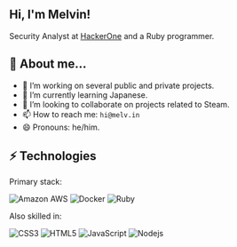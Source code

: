 ## Hi, I'm Melvin!
Security Analyst at <a href="http://www.hackerone.com">HackerOne</a> and a Ruby programmer.

## 👻 About me... 
- 🔭 I’m working on several public and private projects.
- 🌱 I’m currently learning Japanese. 
- 👯 I’m looking to collaborate on projects related to Steam.
- 📫 How to reach me: `hi@melv.in`
- 😄 Pronouns: he/him.

## ⚡ Technologies
Primary stack:

![Amazon AWS](https://img.shields.io/badge/Amazon%20AWS-232F3E?style=flat&logo=amazon-aws)
![Docker](https://img.shields.io/badge/-Docker-black?style=flat&logo=docker)
![Ruby](https://img.shields.io/badge/-Ruby-black?style=flat&logo=Ruby&logoColor=red)


Also skilled in:

![CSS3](https://img.shields.io/badge/-CSS3-1572B6?style=flat&logo=css3)
![HTML5](https://img.shields.io/badge/-HTML5-E34F26?style=flat&logo=html5&logoColor=white)
![JavaScript](https://img.shields.io/badge/-JavaScript-black?style=flat&logo=javascript)
![Nodejs](https://img.shields.io/badge/-Nodejs-black?style=flat&logo=Node.js)
